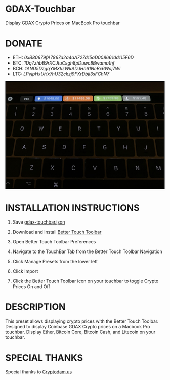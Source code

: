 # GDAX-Touchbar
Display GDAX Crypto Prices on MacBook Pro touchbar

# DONATE
- ETH: _0xB80679fA7867a2a4aA727d15aD008661dd115F6D_
- BTC: _1Dq7zhbB9rXCJtuCsgh8pDuwc8Bwama1hf_
- BCH: _1AND5DzgqYMXkzWkADJHh61NeBx6Waj7Wi_
- LTC: _LPvjpHxUHx7nU32ckzj9FXrDbji3sFChN7_

![Screenshot](gdax-touchbar.jpg)

# INSTALLATION INSTRUCTIONS
1. Save [gdax-touchbar.json](https://raw.githubusercontent.com/djrosenbaum/GDAX-Touchbar/master/gdax-touchbar.json)

2. Download and Install [Better Touch Toolbar](https://www.boastr.net/downloads/)

3. Open Better Touch Toolbar Preferences

4. Navigate to the TouchBar Tab from the Better Touch Toolbar Navigation

5. Click Manage Presets from the lower left

6. Click Import

7. Click the Better Touch Toolbar icon on your touchbar to toggle Crypto Prices On and Off

# DESCRIPTION
This preset allows displaying crypto prices with the Better Touch Toolbar. Designed to display Coinbase GDAX Crypto prices on a Macbook Pro touchbar. Display Ether, Bitcoin Core, Bitcoin Cash, and Litecoin on your touchbar.

# SPECIAL THANKS
Special thanks to [Cryptodam.us](http://www.cryptodam.us/)
